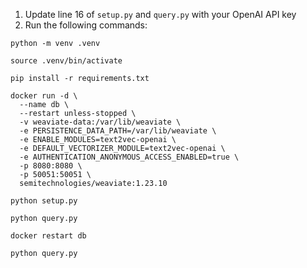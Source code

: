 1. Update line 16 of `setup.py` and `query.py` with your OpenAI API key
2. Run the following commands:

```
python -m venv .venv

source .venv/bin/activate

pip install -r requirements.txt

docker run -d \
  --name db \
  --restart unless-stopped \
  -v weaviate-data:/var/lib/weaviate \
  -e PERSISTENCE_DATA_PATH=/var/lib/weaviate \
  -e ENABLE_MODULES=text2vec-openai \
  -e DEFAULT_VECTORIZER_MODULE=text2vec-openai \
  -e AUTHENTICATION_ANONYMOUS_ACCESS_ENABLED=true \
  -p 8080:8080 \
  -p 50051:50051 \
  semitechnologies/weaviate:1.23.10

python setup.py

python query.py

docker restart db

python query.py
```
